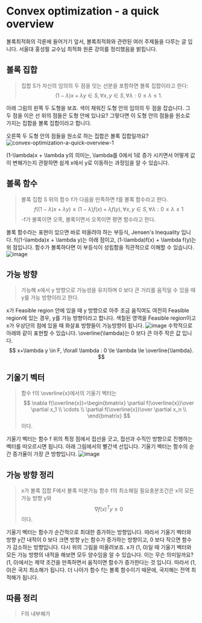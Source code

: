 # Convex optimization - a quick overview
볼록최적화의 각론에 들어가기 앞서, 볼록최적화와 관련된 여러 주제들을 다루는 글 입니다. 서울대 홍성필 교수님 최적화 원론 강의를 정리했음을 밝힙니다.
## 볼록 집합
> 집합 S가 자신의 임의의 두 점을 잇는 선분을 포함하면 볼록 집합이라고 한다:
$$
(1-\lambda)x + \lambda y \in S, \forall x, y \in S, \forall \lambda: 0 \le \lambda \le 1.
$$

아래 그림의 왼쪽 두 도형을 보죠. 색이 채워진 도형 안의 임의의 두 점을 잡습니다. 그 두 점을 이은 선 위의 점들은 도형 안에 있나요? 그렇다면 이 도형 안의 점들을 원소로 가지는 집합을 볼록 집합이라고 합니다.

오른쪽 두 도형 안의 점들을 원소로 하는 집합은 볼록 집합일까요?
![convex-optimization-a-quick-overview-1](https://user-images.githubusercontent.com/11609881/111481579-74c6ac00-8776-11eb-9104-6663accecb01.PNG)

(1-\lambda)x + \lambda y의 의미는, \lambda를 0에서 1로 증가 시키면서 어떻게 값이 변해가는지 관찰하면 쉽게 x에서 y로 이동하는 과정임을 알 수 있습니다.

## 볼록 함수
> 볼록 집합 S 위의 함수 f가 다음을 만족하면 f를 볼록 함수라고 한다.
$$
f((1-\lambda)x + \lambda y) \le (1-\lambda)f(x) +\lambda f(y), \forall x, y \in S, \forall \lambda : 0 \le \lambda \le 1
$$
> -f가 볼록이면 오목, 볼록이면서 오목이면 평면 함수라고 한다.

볼록 함수라는 표현이 있으면 바로 떠올려야 하는 부등식, Jensen's Inequality 입니다.  f((1-\lambda)x + \lambda y)는 아래 점이고, (1-\lambda)f(x) + \lambda f(y)는 위 점입니다. 함수가 볼록하다면 이 부등식이 성립함을 직관적으로 이해할 수 있습니다.
![image](https://user-images.githubusercontent.com/11609881/111483329-0d116080-8778-11eb-95ee-106bdee54b09.png)

## 가능 방향
> 가능해 x에서 y 방향으로 가능성을 유지하며 0 보다 큰 거리를 움직일 수 있을 때 y를 가능 방향이라고 한다.

x가 Feasible region 안에 있을 때 y 방향으로 아주 조금 움직여도 여전히 Feasible region에 있는 경우, y를 가능 방향이라고 합니다. 색칠된 영역을 Feasible region이고 x가 우상단의 점에 있을 때 화살표 방향들이 가능방향이 됩니다.
![image](https://user-images.githubusercontent.com/11609881/111484620-472f3200-8779-11eb-93aa-032f0388a6e9.png)
수학적으로 아래와 같이 표현할 수 있습니다. \overline{\lambda}는 0 보다 큰 아주 작은 값 입니다.
$$
x+\lambda y \in F, \forall \lambda : 0 \le \lambda \le \overline{\lambda}.
$$

## 기울기 벡터
> 함수 f의 \overline{x}에서의 기울기 벡터는
$$
\nabla f(\overline{x})=\begin{bmatrix}
\partial f(\overline{x})\over \partial x_1 \\
\cdots \\
\partial f(\overline{x})\over \partial x_n \\
\end{bmatrix}
$$
>이다.

기울기 벡터는 함수 f 위의 특정 점에서 접선을 긋고, 접선과 수직인 방향으로 진행하는 벡터를 떠오르시면 됩니다. 아래 그림에서의 빨간색 선입니다. 기울기 벡터는 함수의 순간 증가율이 가장 큰 방향입니다.
![image](https://user-images.githubusercontent.com/11609881/111488496-a3e01c00-877c-11eb-983e-35ff4ba896da.png)
## 가능 방향  정리
> x가 볼록 집합 F에서 볼록 미분가능 함수 f의 최소해일 필요충분조건은 x의 모든 가능 방향 y와 
$$
\nabla{f(x)^T}y\ge0
$$
이다.

기울기 벡터는 함수가 순간적으로 최대한 증가하는 방향입니다. 따라서 기울기 벡터와 방향 y간 내적이 0 보다 크면 방향 y는 함수가 증가하는 방향이고, 0 보다 작으면 함수가 감소하는 방향입니다.
다시 위의 그림을 떠올려보죠. x가 (1, 0)일 때 기울기 벡터와 모든 가능 방향의 내적을 해보면 모두 양수임을 알 수 있습니다. 이는 무슨 의미일까요? (1, 0)에서는 제약 조건을 만족하면서 움직이면 함수가 증가한다는 것 입니다. 따라서 (1, 0)은 국지 최소해가 됩니다.
더 나아가 함수 f는 볼록 함수이기 때문에, 국지해는 전역 최적해가 됩니다.
## 따름 정리
> F의 내부해가 

<!--stackedit_data:
eyJoaXN0b3J5IjpbNzI5MzAzMjcyLC05MTMyNzY2OTcsMjIzNj
Y3MDA2LC0xMTAxNDA2MzQyLDQ2MzEwNjQ4OSwxOTA3OTIwODQz
LC0xOTIwNzgxOTIyLDcyNDYxMzgyMSwtNjE4MDEzODgzLDE2MT
AyMTAwNTBdfQ==
-->